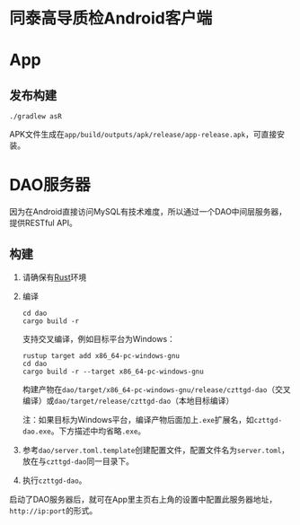 同泰高导质检Android客户端
====

# App

## 发布构建

```shell
./gradlew asR
```

APK文件生成在`app/build/outputs/apk/release/app-release.apk`，可直接安装。

# DAO服务器

因为在Android直接访问MySQL有技术难度，所以通过一个DAO中间层服务器，提供RESTful API。

## 构建

1. 请确保有[Rust](https://www.rust-lang.org/)环境
2. 编译
   ```shell
   cd dao
   cargo build -r
   ```
   
   支持交叉编译，例如目标平台为Windows：
   ```shell
   rustup target add x86_64-pc-windows-gnu
   cd dao
   cargo build -r --target x86_64-pc-windows-gnu
   ```
   
   构建产物在`dao/target/x86_64-pc-windows-gnu/release/czttgd-dao`（交叉编译）或`dao/target/release/czttgd-dao`（本地目标编译）
   
   注：如果目标为Windows平台，编译产物后面加上`.exe`扩展名，如`czttgd-dao.exe`。下方描述中均省略`.exe`。
3. 参考`dao/server.toml.template`创建配置文件，配置文件名为`server.toml`，放在与`czttgd-dao`同一目录下。
4. 执行`czttgd-dao`。

启动了DAO服务器后，就可在App里主页右上角的设置中配置此服务器地址，`http://ip:port`的形式。

